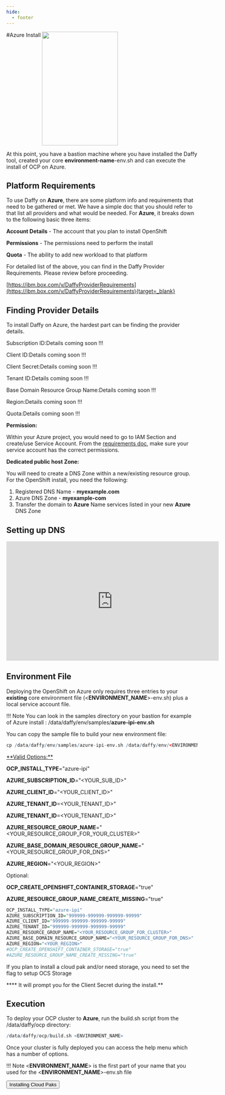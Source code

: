 ```yaml
---
hide:
  - footer
---
```

<script>
  document.title = "Deploy OCP - Azure";
</script>

#Azure Install
<img src='../images/Azure-Logo-1024x752.jpeg'   align="top" width="200"  height="300" style = "float">

At this point, you have a bastion machine where you have installed the Daffy tool, created your core <b>environment-name</b>-env.sh and can execute the install of OCP on Azure.

## Platform Requirements

To use Daffy on **Azure**, there are some platform info and requirements that need to be gathered or met. We have a simple doc that you should refer to that list all providers and what would be needed.  For **Azure**, it breaks down to the following basic three items:

**Account Details** - The account that you plan to install OpenShift

**Permissions** - The permissions need to perform the install

**Quota** - The ability to add new workload to that platform

For detailed list of the above, you can find in the Daffy Provider Requirements. Please review before proceeding.

[https://ibm.box.com/v/DaffyProviderRequirements](https://ibm.box.com/v/DaffyProviderRequirements){target=_blank}

## Finding Provider Details

To install Daffy on Azure, the hardest part can be finding the provider details.

Subscription ID:Details coming soon !!!

Client ID:Details coming soon !!!

Client Secret:Details coming soon !!!

Tenant ID:Details coming soon !!!

Base Domain Resource Group Name:Details coming soon !!!

Region:Details coming soon !!!

Quota:Details coming soon !!!

**Permission:**

Within your Azure project, you would need to go to IAM  Section and create/use Service Account.  From the [requirements doc](https://ibm.box.com/v/DaffyProviderRequirements), make sure your service account has the correct permissions.

**Dedicated public host Zone:**

You will need to create a DNS Zone within a new/existing resource group.  For the OpenShift install, you need the following:

1. Registered DNS Name - **myexample.com**
2. Azure DNS Zone              - **myexample-com**
3. Transfer the domain to **Azure** Name services listed in your new **Azure** DNS Zone

## Setting up DNS

<iframe width="560" height="315" src="https://www.youtube.com/embed/V8biZjrHfOM" title="YouTube video player" frameborder="0" allow="accelerometer; autoplay; clipboard-write; encrypted-media; gyroscope; picture-in-picture" allowfullscreen></iframe>

## Environment File

Deploying the OpenShift on Azure only requires three entries to your **existing** core environment file (<**ENVIRONMENT_NAME**>-env.sh) plus a local service account file.

!!! Note
    You can look in the samples directory on your bastion for example of Azure install : /data/daffy/env/samples/**azure-ipi-env.sh**

You can copy the sample file to build your new environment  file:
```R
cp /data/daffy/env/samples/azure-ipi-env.sh /data/daffy/env/<ENVIRONMENT_NAME>-env.sh
```


<u>
**Valid Options:**
</u>

**OCP_INSTALL_TYPE**="azure-ipi"

**AZURE_SUBSCRIPTION_ID**="<YOUR_SUB_ID>"

**AZURE_CLIENT_ID**="<YOUR_CLIENT_ID>"

**AZURE_TENANT_ID**=<YOUR_TENANT_ID>"

**AZURE_TENANT_ID**=<YOUR_TENANT_ID>"

**AZURE_RESOURCE_GROUP_NAME**="<YOUR_RESOURCE_GROUP_FOR_YOUR_CLUSTER>"

**AZURE_BASE_DOMAIN_RESOURCE_GROUP_NAME**="<YOUR_RESOURCE_GROUP_FOR_DNS>"

**AZURE_REGION**="<YOUR_REGION>"

Optional:

**OCP_CREATE_OPENSHIFT_CONTAINER_STORAGE**="true"

**AZURE_RESOURCE_GROUP_NAME_CREATE_MISSING**="true"

```R
OCP_INSTALL_TYPE="azure-ipi"
AZURE_SUBSCRIPTION_ID="999999-999999-999999-99999"
AZURE_CLIENT_ID="999999-999999-999999-99999"
AZURE_TENANT_ID="999999-999999-999999-99999"
AZURE_RESOURCE_GROUP_NAME="<YOUR_RESOURCE_GROUP_FOR_CLUSTER>"
AZURE_BASE_DOMAIN_RESOURCE_GROUP_NAME="<YOUR_RESOURCE_GROUP_FOR_DNS>"
AZURE_REGION="<YOUR_REGION>"
#OCP_CREATE_OPENSHIFT_CONTAINER_STORAGE="true"
#AZURE_RESOURCE_GROUP_NAME_CREATE_MISSING="true"
```

If you plan to install a cloud pak and/or need storage, you need to set the flag to setup OCS Storage

**** It will prompt you for the Client Secret during the install.**

## Execution
To deploy your OCP cluster to **Azure**, run the build.sh script from the /data/daffy/ocp directory:

```R
/data/daffy/ocp/build.sh <ENVIRONMENT_NAME>
```

Once your cluster is fully deployed you can access the help menu which has a number of options.

!!! Note
      <**ENVIRONMENT_NAME**> is the first part of your name that you used for the <**ENVIRONMENT_NAME**>-env.sh file


<button onclick="location.href='../../Cloud-Paks/'" class="custom-btn btn-7">Installing Cloud Paks</button>
